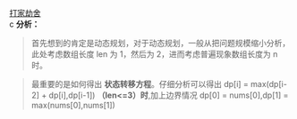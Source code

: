 [打家劫舍](https://leetcode-cn.com/problems/house-robber/)  
c **分析：**

> 首先想到的肯定是动态规划，对于动态规划，一般从把问题规模缩小分析，此处考虑数组长度 len 为 1，然后为 2，进而考虑普遍现象数组长度为 n 时。

> 最重要的是如何得出 **状态转移方程**。仔细分析可以得出 dp[i] = max(dp[i-2] + dp[i],dp[i-1]) **（len<=3）时**,加上边界情况 dp[0] = nums[0],dp[1] = max(nums[0],nums[1])

